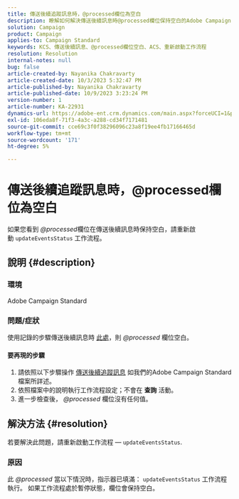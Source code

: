 ```yaml
---
title: 傳送後續追蹤訊息時，@processed欄位為空白
description: 瞭解如何解決傳送後續訊息時@processed欄位保持空白的Adobe Campaign Standard問題。 重新啟動工作流程。
solution: Campaign
product: Campaign
applies-to: Campaign Standard
keywords: KCS、傳送後續訊息、@processed欄位空白、ACS、重新啟動工作流程
resolution: Resolution
internal-notes: null
bug: false
article-created-by: Nayanika Chakravarty
article-created-date: 10/3/2023 5:32:47 PM
article-published-by: Nayanika Chakravarty
article-published-date: 10/9/2023 3:23:24 PM
version-number: 1
article-number: KA-22931
dynamics-url: https://adobe-ent.crm.dynamics.com/main.aspx?forceUCI=1&pagetype=entityrecord&etn=knowledgearticle&id=5fdf94d8-1262-ee11-be6e-6045bd006b3d
exl-id: 106eda8f-71f3-4a3c-a288-cd34f7171481
source-git-commit: cce69c3f0f38296096c23a8f19ee4fb17166465d
workflow-type: tm+mt
source-wordcount: '171'
ht-degree: 5%

---
```


# 傳送後續追蹤訊息時，@processed欄位為空白


如果您看到 *@processed*&#x200B;欄位在傳送後續訊息時保持空白，請重新啟動 `updateEventsStatus` 工作流程。

## 說明 {#description}


### 環境

Adobe Campaign Standard

### 問題/症狀

使用記錄的步驟傳送後續訊息時 [此處](https://experienceleague.adobe.com/docs/campaign-standard/using/communication-channels/transactional-messaging/follow-up-messages.html?lang=en#sending-a-follow-up-message)，則 *@processed* 欄位空白。

#### <b>要再現的步驟</b>

1. 請依照以下步驟操作 [傳送後續追蹤訊息](https://experienceleague.adobe.com/docs/campaign-standard/using/communication-channels/transactional-messaging/follow-up-messages.html?lang=en#sending-a-follow-up-message) 如我們的Adobe Campaign Standard檔案所詳述。
2. 依照檔案中的說明執行工作流程設定；不會在 <b>查詢</b> 活動。
3. 進一步檢查後， *@processed* 欄位沒有任何值。



## 解決方法 {#resolution}


若要解決此問題，請重新啟動工作流程 —  `updateEventsStatus`.

### 原因

此 *@processed* 當以下情況時，指示器已填滿： `updateEventsStatus` 工作流程執行。 如果工作流程處於暫停狀態，欄位會保持空白。
